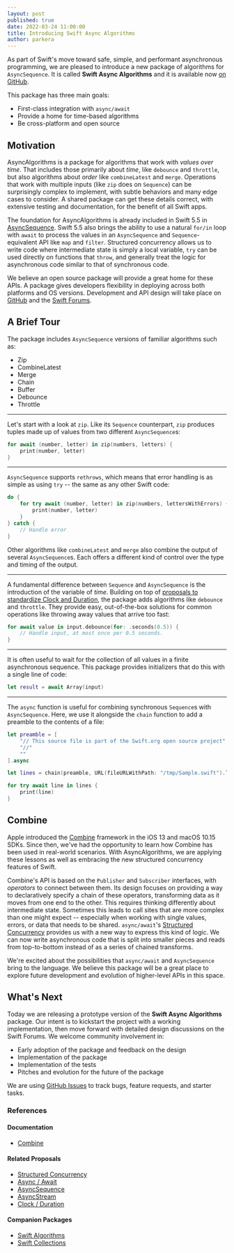 ```yaml
---
layout: post
published: true
date: 2022-03-24 11:00:00
title: Introducing Swift Async Algorithms
author: parkera
---
```


As part of Swift's move toward safe, simple, and performant asynchronous programming, we are pleased to introduce a new package of algorithms for `AsyncSequence`. It is called **Swift Async Algorithms** and it is available now [on GitHub](https://github.com/apple/swift-async-algorithms).

This package has three main goals:

- First-class integration with `async/await`
- Provide a home for time-based algorithms
- Be cross-platform and open source

## Motivation

AsyncAlgorithms is a package for algorithms that work with *values over time*. That includes those primarily about *time*, like `debounce` and `throttle`, but also algorithms about *order* like `combineLatest` and `merge`. Operations that work with multiple inputs (like `zip` does on `Sequence`) can be surprisingly complex to implement, with subtle behaviors and many edge cases to consider. A shared package can get these details correct, with extensive testing and documentation, for the benefit of all Swift apps.

The foundation for AsyncAlgorithms is already included in Swift 5.5 in [AsyncSequence](https://github.com/swiftlang/swift-evolution/blob/main/proposals/0298-asyncsequence.md). Swift 5.5 also brings the ability to use a natural `for/in` loop with `await` to process the values in an `AsyncSequence` and `Sequence`-equivalent API like `map` and `filter`. Structured concurrency allows us to write code where intermediate state is simply a local variable, `try` can be used directly on functions that `throw`, and generally treat the logic for asynchronous code similar to that of synchronous code.

We believe an open source package will provide a great home for these APIs. A package gives developers flexibility in deploying across both platforms and OS versions. Development and API design will take place on [GitHub](https://github.com/apple/swift-async-algorithms) and the [Swift Forums](https://forums.swift.org/c/related-projects/swift-async-algorithms/86).

## A Brief Tour

The package includes `AsyncSequence` versions of familiar algorithms such as:

* Zip
* CombineLatest
* Merge
* Chain
* Buffer
* Debounce
* Throttle

-----

Let's start with a look at `zip`. Like its `Sequence` counterpart, `zip` produces tuples made up of values from two different `AsyncSequence`s:

```swift
for await (number, letter) in zip(numbers, letters) {
    print(number, letter)
}
```

-----

`AsyncSequence` supports `rethrows`, which means that error handling is as simple as using `try` -- the same as any other Swift code:

```swift
do {
    for try await (number, letter) in zip(numbers, lettersWithErrors) {
        print(number, letter)
    }
} catch {
    // Handle error
}
```

Other algorithms like `combineLatest` and `merge` also combine the output of several `AsyncSequence`s. Each offers a different kind of control over the type and timing of the output.

-----

A fundamental difference between `Sequence` and `AsyncSequence` is the introduction of the variable of *time*. Building on top of [proposals to standardize Clock and Duration](https://github.com/swiftlang/swift-evolution/blob/main/proposals/0329-clock-instant-duration.md), the package adds algorithms like `debounce` and `throttle`. They provide easy, out-of-the-box solutions for common operations like throwing away values that arrive too fast:

```swift
for await value in input.debounce(for: .seconds(0.5)) {
    // Handle input, at most once per 0.5 seconds.
}
```

-----

It is often useful to wait for the collection of all values in a finite asynchronous sequence. This package provides initializers that do this with a single line of code:

```swift
let result = await Array(input)
```

-----

The `async` function is useful for combining synchronous `Sequence`s with `AsyncSequence`. Here, we use it alongside the `chain` function to add a preamble to the contents of a file:

```swift
let preamble = [
    "// This source file is part of the Swift.org open source project"
    "//"
    ""
].async

let lines = chain(preamble, URL(fileURLWithPath: "/tmp/Sample.swift").lines)

for try await line in lines {
    print(line)
}
```

## Combine

Apple introduced the [Combine](https://developer.apple.com/documentation/combine/) framework in the iOS 13 and macOS 10.15 SDKs. Since then, we've had the opportunity to learn how Combine has been used in real-world scenarios. With AsyncAlgorithms, we are applying these lessons as well as embracing the new structured concurrency features of Swift.

Combine's API is based on the `Publisher` and `Subscriber` interfaces, with *operators* to connect between them. Its design focuses on providing a way to declaratively specify a chain of these operators, transforming data as it moves from one end to the other. This requires thinking differently about intermediate state. Sometimes this leads to call sites that are more complex than one might expect -- especially when working with single values, errors, or data that needs to be shared. `async/await`'s [Structured Concurrency](https://github.com/swiftlang/swift-evolution/blob/main/proposals/0304-structured-concurrency.md) provides us with a new way to express this kind of logic. We can now write asynchronous code that is split into smaller pieces and reads from top-to-bottom instead of as a series of chained transforms.

We're excited about the possibilities that `async/await` and `AsyncSequence` bring to the language. We believe this package will be a great place to explore future development and evolution of higher-level APIs in this space.

## What's Next

Today we are releasing a prototype version of the **Swift Async Algorithms** package. Our intent is to kickstart the project with a working implementation, then move forward with detailed design discussions on the Swift Forums. We welcome community involvement in:

* Early adoption of the package and feedback on the design
* Implementation of the package
* Implementation of the tests
* Pitches and evolution for the future of the package

We are using [GitHub Issues](https://github.com/apple/swift-async-algorithms/issues) to track bugs, feature requests, and starter tasks.
### References

#### Documentation

* [Combine](https://developer.apple.com/documentation/combine/)

#### Related Proposals

* [Structured Concurrency](https://github.com/swiftlang/swift-evolution/blob/main/proposals/0304-structured-concurrency.md)
* [Async / Await](https://github.com/swiftlang/swift-evolution/blob/main/proposals/0296-async-await.md)
* [AsyncSequence](https://github.com/swiftlang/swift-evolution/blob/main/proposals/0298-asyncsequence.md)
* [AsyncStream](https://github.com/swiftlang/swift-evolution/blob/main/proposals/0314-async-stream.md)
* [Clock / Duration](https://github.com/swiftlang/swift-evolution/blob/main/proposals/0329-clock-instant-duration.md)

#### Companion Packages

* [Swift Algorithms](https://github.com/apple/swift-algorithms)
* [Swift Collections](https://github.com/apple/swift-collections)
